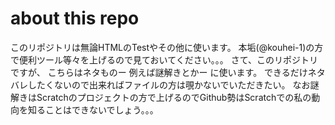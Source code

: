 # about this repo
このリポジトリは無論HTMLのTestやその他に使います。
本垢(@kouhei-1)の方で便利ツール等々を上げるので見ておいてください。。。
さて、このリポジトリですが、 こちらはネタものー 例えば謎解きとかー に使います。
できるだけネタバレしたくないので出来ればファイルの方は覗かないでいただきたい。
なお謎解きはScratchのプロジェクトの方で上げるのでGithub勢はScratchでの私の動向を知ることはできないでしょう。。。

